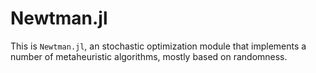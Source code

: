 # Newtman.jl

This is `Newtman.jl`, an stochastic optimization module that implements
a number of metaheuristic algorithms, mostly based on randomness.